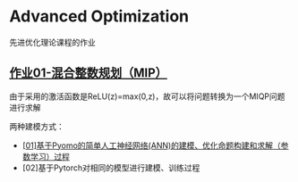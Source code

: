 # Advanced Optimization

先进优化理论课程的作业

## [作业01-混合整数规划（MIP）](./作业-1)

由于采用的激活函数是ReLU(z)=max(0,z)，故可以将问题转换为一个MIQP问题进行求解

两种建模方式：

- [[01]基于Pyomo的简单人工神经网络(ANN)的建模、优化命题构建和求解（参数学习）过程](./作业-1/model——fixed_w1&b1-Pyomo.py)
- [02]基于Pytorch对相同的模型进行建模、训练过程
